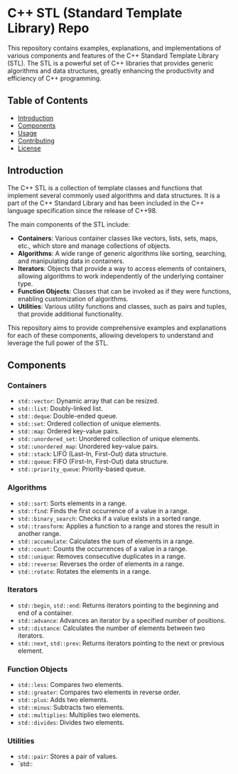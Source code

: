 # C++ STL (Standard Template Library) Repo

This repository contains examples, explanations, and implementations of various components and features of the C++ Standard Template Library (STL). The STL is a powerful set of C++ libraries that provides generic algorithms and data structures, greatly enhancing the productivity and efficiency of C++ programming.

## Table of Contents

- [Introduction](#introduction)
- [Components](#components)
- [Usage](#usage)
- [Contributing](#contributing)
- [License](#license)

## Introduction

The C++ STL is a collection of template classes and functions that implement several commonly used algorithms and data structures. It is a part of the C++ Standard Library and has been included in the C++ language specification since the release of C++98.

The main components of the STL include:

- **Containers**: Various container classes like vectors, lists, sets, maps, etc., which store and manage collections of objects.
- **Algorithms**: A wide range of generic algorithms like sorting, searching, and manipulating data in containers.
- **Iterators**: Objects that provide a way to access elements of containers, allowing algorithms to work independently of the underlying container type.
- **Function Objects**: Classes that can be invoked as if they were functions, enabling customization of algorithms.
- **Utilities**: Various utility functions and classes, such as pairs and tuples, that provide additional functionality.

This repository aims to provide comprehensive examples and explanations for each of these components, allowing developers to understand and leverage the full power of the STL.

## Components

### Containers

- `std::vector`: Dynamic array that can be resized.
- `std::list`: Doubly-linked list.
- `std::deque`: Double-ended queue.
- `std::set`: Ordered collection of unique elements.
- `std::map`: Ordered key-value pairs.
- `std::unordered_set`: Unordered collection of unique elements.
- `std::unordered_map`: Unordered key-value pairs.
- `std::stack`: LIFO (Last-In, First-Out) data structure.
- `std::queue`: FIFO (First-In, First-Out) data structure.
- `std::priority_queue`: Priority-based queue.

### Algorithms

- `std::sort`: Sorts elements in a range.
- `std::find`: Finds the first occurrence of a value in a range.
- `std::binary_search`: Checks if a value exists in a sorted range.
- `std::transform`: Applies a function to a range and stores the result in another range.
- `std::accumulate`: Calculates the sum of elements in a range.
- `std::count`: Counts the occurrences of a value in a range.
- `std::unique`: Removes consecutive duplicates in a range.
- `std::reverse`: Reverses the order of elements in a range.
- `std::rotate`: Rotates the elements in a range.

### Iterators

- `std::begin`, `std::end`: Returns iterators pointing to the beginning and end of a container.
- `std::advance`: Advances an iterator by a specified number of positions.
- `std::distance`: Calculates the number of elements between two iterators.
- `std::next`, `std::prev`: Returns iterators pointing to the next or previous element.

### Function Objects

- `std::less`: Compares two elements.
- `std::greater`: Compares two elements in reverse order.
- `std::plus`: Adds two elements.
- `std::minus`: Subtracts two elements.
- `std::multiplies`: Multiplies two elements.
- `std::divides`: Divides two elements.

### Utilities

- `std::pair`: Stores a pair of values.
- `std::
